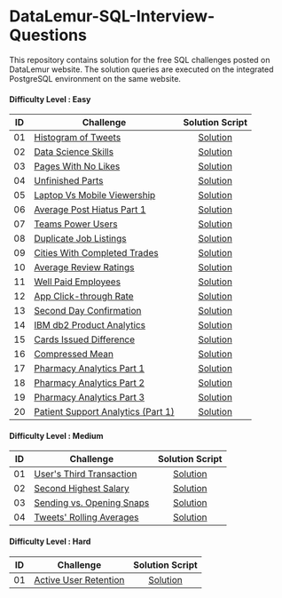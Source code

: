 # DataLemur-SQL-Interview-Questions

This repository contains solution for the free SQL challenges posted on DataLemur website. The solution queries are executed on the integrated PostgreSQL environment on the same website.


#### Difficulty Level : Easy

| ID | Challenge | Solution Script |
|:------:|------------|:---------:|
| 01 | [Histogram of Tweets]([https://datalemur.com/questions/completed-trades](https://datalemur.com/questions/sql-histogram-tweets)) | [Solution](/Solutions/Easy/01_Histogram_of_Tweets.sql)
| 02 | [Data Science Skills]([https://datalemur.com/questions/matching-skills]) | [Solution](/Solutions/Easy/02_Data_Science_Skills.sql)
| 03 | [Pages With No Likes]([https://datalemur.com/questions/sql-page-with-no-likes]) | [Solution](/Solutions/Easy/03_Pages_With_No_Likes.sql)
| 04 | [Unfinished Parts]([https://datalemur.com/questions/tesla-unfinished-parts]) | [Solution](/Solutions/Easy/04_Unfinished_Parts.sql)
| 05 | [Laptop Vs Mobile Viewership]([https://datalemur.com/questions/laptop-mobile-viewership]) | [Solution](/Solutions/Easy/05_Laptop_Vs_Mobile_Viewership.sql)
| 06 | [Average Post Hiatus Part 1]([https://datalemur.com/questions/sql-average-post-hiatus-1]) | [Solution](/Solutions/Easy/06_Average_Post_Hiatus_Part_1.sql)
| 07 | [Teams Power Users]([https://datalemur.com/questions/teams-power-users]) | [Solution](/Solutions/Easy/07_Teams_Power_Users.sql)
| 08 | [Duplicate Job Listings]([https://datalemur.com/questions/duplicate-job-listings]) | [Solution](/Solutions/Easy/08_Duplicate_Job_Listings.sql)
| 09 | [Cities With Completed Trades]([https://datalemur.com/questions/completed-trades]) | [Solution](/Solutions/Easy/09_Cities_With_Completed_Trades.sql)
| 10 | [Average Review Ratings]([https://datalemur.com/questions/sql-avg-review-ratings]) | [Solution](/Solutions/Easy/10_Average_Review_Ratings.sql)
| 11 | [Well Paid Employees]([https://datalemur.com/questions/sql-well-paid-employees]) | [Solution](/Solutions/Easy/11_Well_Paid_Employees.sql)
| 12 | [App Click-through Rate]([https://datalemur.com/questions/click-through-rate]) | [Solution](/Solutions/Easy/12_App_Click-through_Rate.sql)
| 13 | [Second Day Confirmation]([https://datalemur.com/questions/second-day-confirmation]) | [Solution](/Solutions/Easy/13_Second_Day_Confirmation.sql)
| 14 | [IBM db2 Product Analytics]([https://datalemur.com/questions/sql-ibm-db2-product-analytics]) | [Solution](/Solutions/Easy/14_IBM_db2_Product_Analytics.sql)
| 15 | [Cards Issued Difference]([https://datalemur.com/questions/cards-issued-difference]) | [Solution](/Solutions/Easy/15_Cards_Issued_Difference.sql)
| 16 | [Compressed Mean]([https://datalemur.com/questions/alibaba-compressed-mean]) | [Solution](/Solutions/Easy/16_Compressed_Mean.sql)
| 17 | [Pharmacy Analytics Part 1]([https://datalemur.com/questions/top-profitable-drugs]) | [Solution](/Solutions/Easy/17_Pharmacy_Analytics_Part_1.sql)
| 18 | [Pharmacy Analytics Part 2]([https://datalemur.com/questions/non-profitable-drugs]) | [Solution](/Solutions/Easy/18_Pharmacy_Analytics_Part_2.sql)
| 19 | [Pharmacy Analytics Part 3]([https://datalemur.com/questions/total-drugs-sales]) | [Solution](/Solutions/Easy/19_Pharmacy_Analytics_Part_3.sql)
| 20 | [Patient Support Analytics (Part 1)]([https://datalemur.com/questions/frequent-callers]) | [Solution](/Solutions/Easy/20_Patient_Support_Analytics.sql)

#### Difficulty Level : Medium

| ID | Challenge | Solution Script |
|:------:|------------|:---------:|
| 01 | [User's Third Transaction]([https://datalemur.com/questions/sql-third-transaction]) | [Solution](/Solutions/Medium/01_User's_Third_Transaction.sql)
| 02 | [Second Highest Salary]([https://datalemur.com/questions/sql-second-highest-salary]) | [Solution](/Solutions/Medium/02_Second_Highest_Salary.sql)
| 03 | [Sending vs. Opening Snaps]([https://datalemur.com/questions/time-spent-snaps]) | [Solution](/Solutions/Medium/03_Sending_vs_Opening_Snaps.sql)
| 04 | [Tweets' Rolling Averages]([https://datalemur.com/questions/rolling-average-tweets]) | [Solution](/Solutions/Medium/04_Tweets'_Rolling_Averages.sql)

#### Difficulty Level : Hard

| ID | Challenge | Solution Script |
|:------:|------------|:---------:|
| 01 | [Active User Retention]([https://datalemur.com/questions/user-retention]) | [Solution](/Solutions/Hard/01_Active_User_Retention.sql)
